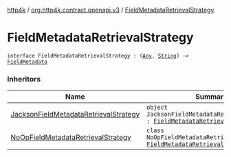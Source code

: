 [http4k](../index.md) / [org.http4k.contract.openapi.v3](index.md) / [FieldMetadataRetrievalStrategy](./-field-metadata-retrieval-strategy.md)

# FieldMetadataRetrievalStrategy

`interface FieldMetadataRetrievalStrategy : (`[`Any`](https://kotlinlang.org/api/latest/jvm/stdlib/kotlin/-any/index.html)`, `[`String`](https://kotlinlang.org/api/latest/jvm/stdlib/kotlin/-string/index.html)`) -> `[`FieldMetadata`](-field-metadata/index.md)

### Inheritors

| Name | Summary |
|---|---|
| [JacksonFieldMetadataRetrievalStrategy](-jackson-field-metadata-retrieval-strategy/index.md) | `object JacksonFieldMetadataRetrievalStrategy : `[`FieldMetadataRetrievalStrategy`](./-field-metadata-retrieval-strategy.md) |
| [NoOpFieldMetadataRetrievalStrategy](-no-op-field-metadata-retrieval-strategy/index.md) | `class NoOpFieldMetadataRetrievalStrategy : `[`FieldMetadataRetrievalStrategy`](./-field-metadata-retrieval-strategy.md) |
